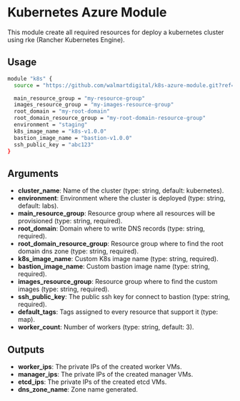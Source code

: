 # Kubernetes Azure Module

This module create all required resources for deploy a kubernetes cluster using
rke (Rancher Kubernetes Engine).

## Usage

```bash
module "k8s" {
  source = "https://github.com/walmartdigital/k8s-azure-module.git?ref=1.0.0"

  main_resource_group = "my-resource-group"
  images_resource_group = "my-images-resource-group"
  root_domain = "my-root-domain"
  root_domain_resource_group = "my-root-domain-resource-group"
  environment = "staging"
  k8s_image_name = "k8s-v1.0.0"
  bastion_image_name = "bastion-v1.0.0"
  ssh_public_key = "abc123"
}
```

## Arguments

* **cluster_name**: Name of the cluster (type: string, default: kubernetes).
* **environment**: Environment where the cluster is deployed (type: string, default: labs).
* **main_resource_group**: Resource group where all resources will be provisioned (type: string, required).
* **root_domain**: Domain where to write DNS records (type: string, required).
* **root_domain_resource_group**: Resource group where to find the root domain dns zone (type: string, required).
* **k8s_image_name**: Custom K8s image name (type: string, required).
* **bastion_image_name**: Custom bastion image name (type: string, required).
* **images_resource_group**: Resource group where to find the custom images (type: string, required).
* **ssh_public_key**: The public ssh key for connect to bastion (type: string, required).
* **default_tags**: Tags assigned to every resource that support it (type: map).
* **worker_count**: Number of workers (type: string, default: 3).

## Outputs

* **worker_ips**: The private IPs of the created worker VMs.
* **manager_ips**: The private IPs of the created manager VMs.
* **etcd_ips**: The private IPs of the created etcd VMs.
* **dns_zone_name**: Zone name generated.

